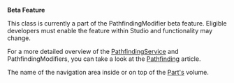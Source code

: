 **Beta Feature**  

This class is currently a part of the PathfindingModifier beta feature. Eligible developers must enable the feature within Studio and functionality may change.

For a more detailed overview of the [PathfindingService](https://developer.roblox.com/en-us/api-reference/class/PathfindingService) and PathfindingModifiers, you can take a look at the [Pathfinding](https://developer.roblox.com/articles/Pathfinding) article.

The name of the navigation area inside or on top of the [Part's](https://developer.roblox.com/en-us/api-reference/class/Part) volume.